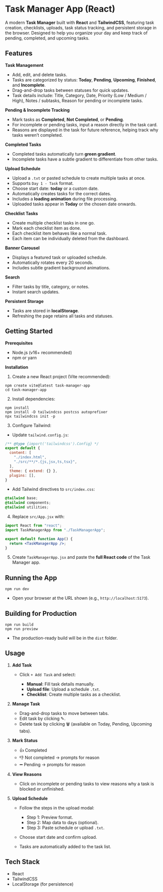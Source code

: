 
# Task Manager App (React)

A modern **Task Manager** built with **React** and **TailwindCSS**, featuring task creation, checklists, uploads, task status tracking, and persistent storage in the browser. Designed to help you organize your day and keep track of pending, completed, and upcoming tasks.

## Features

**Task Management**

* Add, edit, and delete tasks.
* Tasks are categorized by status: **Today**, **Pending**, **Upcoming**, **Finished**, and **Incomplete**.
* Drag-and-drop tasks between statuses for quick updates.
* Task details include: Title, Category, Date, Priority (Low / Medium / High), Notes / subtasks, Reason for pending or incomplete tasks.

**Pending & Incomplete Tracking**

* Mark tasks as **Completed**, **Not Completed**, or **Pending**.
* For incomplete or pending tasks, input a reason directly in the task card.
* Reasons are displayed in the task for future reference, helping track why tasks weren’t completed.

**Completed Tasks**

* Completed tasks automatically turn **green gradient**.
* Incomplete tasks have a subtle gradient to differentiate from other tasks.

**Upload Schedule**

* Upload a `.txt` or pasted schedule to create multiple tasks at once.
* Supports `Day 1 - Task` format.
* Choose start date: **today** or a custom date.
* Automatically creates tasks for the correct dates.
* Includes a **loading animation** during file processing.
* Uploaded tasks appear in **Today** or the chosen date onwards.

**Checklist Tasks**

* Create multiple checklist tasks in one go.
* Mark each checklist item as done.
* Each checklist item behaves like a normal task.
* Each item can be individually deleted from the dashboard.

**Banner Carousel**

* Displays a featured task or uploaded schedule.
* Automatically rotates every 20 seconds.
* Includes subtle gradient background animations.

**Search**

* Filter tasks by title, category, or notes.
* Instant search updates.

**Persistent Storage**

* Tasks are stored in **localStorage**.
* Refreshing the page retains all tasks and statuses.

## Getting Started

**Prerequisites**

* Node.js (v16+ recommended)
* npm or yarn

**Installation**

1. Create a new React project (Vite recommended):

```
npm create vite@latest task-manager-app
cd task-manager-app
```

2. Install dependencies:

```
npm install
npm install -D tailwindcss postcss autoprefixer
npx tailwindcss init -p
```

3. Configure Tailwind:

* Update `tailwind.config.js`:

```js
/** @type {import('tailwindcss').Config} */
export default {
  content: [
    "./index.html",
    "./src/**/*.{js,jsx,ts,tsx}",
  ],
  theme: { extend: {} },
  plugins: [],
}
```

* Add Tailwind directives to `src/index.css`:

```css
@tailwind base;
@tailwind components;
@tailwind utilities;
```

4. Replace `src/App.jsx` with:

```jsx
import React from "react";
import TaskManagerApp from "./TaskManagerApp";

export default function App() {
  return <TaskManagerApp />;
}
```

5. Create `TaskManagerApp.jsx` and paste the **full React code** of the Task Manager app.

## Running the App

```
npm run dev
```

* Open your browser at the URL shown (e.g., `http://localhost:5173`).

## Building for Production

```
npm run build
npm run preview
```

* The production-ready build will be in the `dist` folder.

## Usage

1. **Add Task**

   * Click `+ Add Task` and select:

     * **Manual**: Fill task details manually.
     * **Upload file**: Upload a schedule `.txt`.
     * **Checklist**: Create multiple tasks as a checklist.

2. **Manage Task**

   * Drag-and-drop tasks to move between tabs.
   * Edit task by clicking ✎.
   * Delete task by clicking 🗑 (available on Today, Pending, Upcoming tabs).

3. **Mark Status**

   * 👍 Completed
   * 👎 Not completed → prompts for reason
   * ➖ Pending → prompts for reason

4. **View Reasons**

   * Click on incomplete or pending tasks to view reasons why a task is blocked or unfinished.

5. **Upload Schedule**

   * Follow the steps in the upload modal:

     * Step 1: Preview format.
     * Step 2: Map data to days (optional).
     * Step 3: Paste schedule or upload `.txt`.
   * Choose start date and confirm upload.
   * Tasks are automatically added to the task list.

## Tech Stack

* React
* TailwindCSS
* LocalStorage (for persistence)
